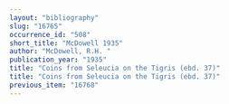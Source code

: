 ```yaml
---
layout: "bibliography"
slug: "16765"
occurrence_id: "508"
short_title: "McDowell 1935"
author: "McDowell, R.H. "
publication_year: "1935"
title: "Coins from Seleucia on the Tigris (ebd. 37)"
title: "Coins from Seleucia on the Tigris (ebd. 37)"
previous_item: "16768"
---
```

